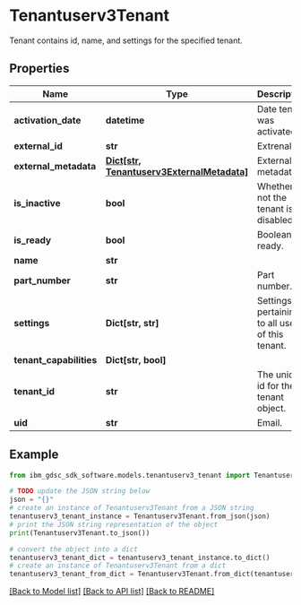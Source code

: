 # Tenantuserv3Tenant

Tenant contains id, name, and settings for the specified tenant.

## Properties

Name | Type | Description | Notes
------------ | ------------- | ------------- | -------------
**activation_date** | **datetime** | Date tenant was activated. | [optional] 
**external_id** | **str** | Extrenal id. | [optional] 
**external_metadata** | [**Dict[str, Tenantuserv3ExternalMetadata]**](Tenantuserv3ExternalMetadata.md) | External metadata. | [optional] 
**is_inactive** | **bool** | Whether or not the tenant is disabled. | [optional] 
**is_ready** | **bool** | Boolean is ready. | [optional] 
**name** | **str** |  | [optional] 
**part_number** | **str** | Part number. | [optional] 
**settings** | **Dict[str, str]** | Settings pertaining to all users of this tenant. | [optional] 
**tenant_capabilities** | **Dict[str, bool]** |  | [optional] 
**tenant_id** | **str** | The unique id for the tenant object. | [optional] 
**uid** | **str** | Email. | [optional] 

## Example

```python
from ibm_gdsc_sdk_software.models.tenantuserv3_tenant import Tenantuserv3Tenant

# TODO update the JSON string below
json = "{}"
# create an instance of Tenantuserv3Tenant from a JSON string
tenantuserv3_tenant_instance = Tenantuserv3Tenant.from_json(json)
# print the JSON string representation of the object
print(Tenantuserv3Tenant.to_json())

# convert the object into a dict
tenantuserv3_tenant_dict = tenantuserv3_tenant_instance.to_dict()
# create an instance of Tenantuserv3Tenant from a dict
tenantuserv3_tenant_from_dict = Tenantuserv3Tenant.from_dict(tenantuserv3_tenant_dict)
```
[[Back to Model list]](../README.md#documentation-for-models) [[Back to API list]](../README.md#documentation-for-api-endpoints) [[Back to README]](../README.md)


